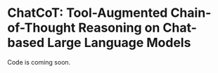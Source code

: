 # ChatCoT: Tool-Augmented Chain-of-Thought Reasoning on Chat-based Large Language Models

Code is coming soon. 
